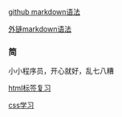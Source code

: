 [github markdown语法](https://guides.github.com/features/mastering-markdown/ "markdown")

[外链markdown语法](http://www.cnblogs.com/yabin/p/6366151.html "markdown")

### 简

小小程序员，开心就好，乱七八糟

[html标签复习](/local/html_study.html "html标签")

[css学习](/local/css_study.html "css")




